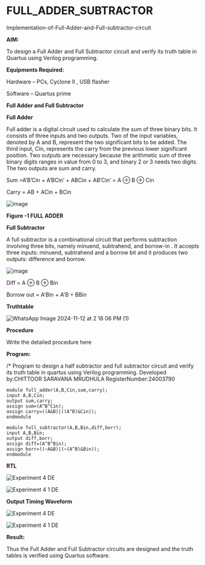 # FULL_ADDER_SUBTRACTOR

Implementation-of-Full-Adder-and-Full-subtractor-circuit

**AIM:**

To design a Full Adder and Full Subtractor circuit and verify its truth table in Quartus using Verilog programming.

**Equipments Required:**

Hardware – PCs, Cyclone II , USB flasher

Software – Quartus prime

**Full Adder and Full Subtractor**

**Full Adder**

Full adder is a digital circuit used to calculate the sum of three binary bits. It consists of three inputs and two outputs. Two of the input variables, denoted by A and B, represent the two significant bits to be added. The third input, Cin, represents the carry from the previous lower significant position. Two outputs are necessary because the arithmetic sum of three binary digits ranges in value from 0 to 3, and binary 2 or 3 needs two digits. The two outputs are sum and carry.

Sum =A’B’Cin + A’BCin’ + ABCin + AB’Cin’ = A ⊕ B ⊕ Cin 

Carry = AB + ACin + BCin

![image](https://github.com/naavaneetha/FULL_ADDER_SUBTRACTOR/assets/154305477/0f30ba51-5ffb-4198-845f-18e054f675e7)

**Figure -1 FULL ADDER**

**Full Subtractor**

A full subtractor is a combinational circuit that performs subtraction involving three bits, namely minuend, subtrahend, and borrow-in . It accepts three inputs: minuend, subtrahend and a borrow bit and it produces two outputs: difference and borrow.

![image](https://github.com/naavaneetha/FULL_ADDER_SUBTRACTOR/assets/154305477/02b24f51-ab51-4304-9ad6-7b81ffc1ead5)

Diff = A ⊕ B ⊕ Bin 

Borrow out = A'Bin + A'B + BBin

**Truthtable**

![WhatsApp Image 2024-11-12 at 2 18 06 PM (1)](https://github.com/user-attachments/assets/38c21d5a-e1e9-45ae-b7a4-ea8b3b146179)



**Procedure**

Write the detailed procedure here

**Program:**

/* Program to design a half subtractor and full subtractor circuit and verify its truth table in quartus using Verilog programming.
Developed by:CHITTOOR SARAVANA MRUDHULA                                                      RegisterNumber:24003790

```
module full_adder(A,B,Cin,sum,carry);
input A,B,Cin;
output sum,carry;
assign sum=(A^B^Cin);
assign carry=((A&B)|((A^B)&Cin));
endmodule
```
```
module full_subtractor(A,B,Bin,diff,borr);
input A,B,Bin;
output diff,borr;
assign diff=(A^B^Bin);
assign borr=((~A&B)|(~(A^B)&Bin));
endmodule
```

**RTL**


![Experiment 4           DE](https://github.com/user-attachments/assets/865ff7d6-b91e-4e47-b64e-7df5ae4776f2)


![Experiment 4 1   DE](https://github.com/user-attachments/assets/f3691a52-0784-4bf8-b7ad-dff2c7dc8fe1)



**Output Timing Waveform**


![Experiment 4      DE](https://github.com/user-attachments/assets/d02155fe-4312-4704-8a8b-35f7bfb6e088)


![Experiment 4 1 DE](https://github.com/user-attachments/assets/4d6fbae5-0688-492e-920b-9b39064ea86f)


**Result:**

Thus the Full Adder and Full Subtractor circuits are designed and the truth tables is verified using Quartus software.



